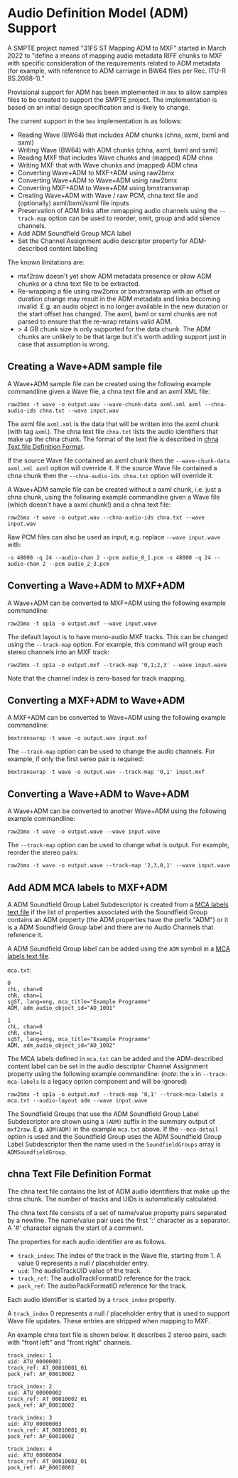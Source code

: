 # Audio Definition Model (ADM) Support

A SMPTE project named "31FS ST Mapping ADM to MXF" started in March 2022 to "define a means of mapping audio metadata RIFF chunks to MXF with specific consideration of the requirements related to ADM metadata (for example, with reference to ADM carriage in BW64 files per Rec. ITU-R BS.2088-1)."

Provisional support for ADM has been implemented in `bmx` to allow samples files to be created to support the SMPTE project. The implementation is based on an initial design specification and is likely to change.

The current support in the `bmx` implementation is as follows:
- Reading Wave (BW64) that includes ADM chunks (chna, axml, bxml and sxml)
- Writing Wave (BW64) with ADM chunks (chna, axml, bxml and sxml)
- Reading MXF that includes Wave chunks and (mapped) ADM chna
- Writing MXF that with Wave chunks and (mapped) ADM chna
- Converting Wave+ADM to MXF+ADM using raw2bmx
- Converting Wave+ADM to Wave+ADM using raw2bmx
- Converting MXF+ADM to Wave+ADM using bmxtranswrap
- Creating Wave+ADM with Wave / raw PCM, chna text file and (optionally) axml/bxml/sxml file inputs
- Preservation of ADM links after remapping audio channels using the `--track-map` option can be used to reorder, omit, group and add silence channels.
- Add ADM Soundfield Group MCA label
- Set the Channel Assignment audio descriptor property for ADM-described content labelling

The known limitations are:
- mxf2raw doesn't yet show ADM metadata presence or allow ADM chunks or a chna text file to be extracted.
- Re-wrapping a file using raw2bmx or bmxtranswrap with an offset or duration change may result in the ADM metadata and links becoming invalid. E.g. an audio object is no longer available in the new duration or the start offset has changed. The axml, bxml or sxml chunks are not parsed to ensure that the re-wrap retains valid ADM.
- \> 4 GB chunk size is only supported for the data chunk. The ADM chunks are unlikely to be that large but it's worth adding support just in case that assumption is wrong.


## Creating a Wave+ADM sample file

A Wave+ADM sample file can be created using the following example commandline given a Wave file, a chna text file and an axml XML file:

`raw2bmx -t wave -o output.wav --wave-chunk-data axml.xml axml --chna-audio-ids chna.txt --wave input.wav`

The axml file `axml.xml` is the data that will be written into the axml chunk (with tag `axml`). The chna text file `chna.txt` lists the audio identifiers that make up the chna chunk. The format of the text file is described in [chna Text file Definition Format](#chna-text-file-definition-format).

If the source Wave file contained an axml chunk then the `--wave-chunk-data axml.xml axml` option will override it. If the source Wave file contained a chna chunk then the `--chna-audio-ids chna.txt` option will override it.

A Wave+ADM sample file can be created without a axml chunk, i.e. just a chna chunk, using the following example commandline given a Wave file (which doesn't have a axml chunk!) and a chna text file:

`raw2bmx -t wave -o output.wav --chna-audio-ids chna.txt --wave input.wav`

Raw PCM files can also be used as input, e.g. replace `--wave input.wave` with:

`-s 48000 -q 24 --audio-chan 2 --pcm audio_0_1.pcm -s 48000 -q 24 --audio-chan 2 --pcm audio_2_3.pcm`


## Converting a Wave+ADM to MXF+ADM

A Wave+ADM can be converted to MXF+ADM using the following example commandline:

`raw2bmx -t op1a -o output.mxf --wave input.wave`

The default layout is to have mono-audio MXF tracks. This can be changed using the `--track-map` option. For example, this command will group each stereo channels into an MXF track:

`raw2bmx -t op1a -o output.mxf --track-map '0,1;2,3' --wave input.wave`

Note that the channel index is zero-based for track mapping.


## Converting a MXF+ADM to Wave+ADM

A MXF+ADM can be converted to Wave+ADM using the following example commandline:

`bmxtranswrap -t wave -o output.wav input.mxf`

The `--track-map` option can be used to change the audio channels. For example, if only the first sereo pair is required:

`bmxtranswrap -t wave -o output.wav --track-map '0,1' input.mxf`


## Converting a Wave+ADM to Wave+ADM

A Wave+ADM can be converted to another Wave+ADM using the following example commandline:

`raw2bmx -t wave -o output.wave --wave input.wave`

The `--track-map` option can be used to change what is output. For example, reorder the stereo pairs:

`raw2bmx -t wave -o output.wave --track-map '2,3,0,1' --wave input.wave`


## Add ADM MCA labels to MXF+ADM

A ADM Soundfield Group Label Subdescriptor is created from a [MCA labels text file](./mca_labels_format.md) if the list of properties associated with the Soundfield Group contains an ADM property (the ADM properties have the prefix "ADM") or it is a ADM Soundfield Group label and there are no Audio Channels that reference it.

A ADM Soundfield Group label can be added using the `ADM` symbol in a [MCA labels text file](./mca_labels_format.md).

`mca.txt`:
```
0
chL, chan=0
chR, chan=1
sgST, lang=eng, mca_title="Example Programme"
ADM, adm_audio_object_id="AO_1001"

1
chL, chan=0
chR, chan=1
sgST, lang=eng, mca_title="Example Programme"
ADM, adm_audio_object_id="AO_1002"
```

The MCA labels defined in `mca.txt` can be added and the ADM-described content label can be set in the audio descriptor Channel Assignment property using the following example commandline: (_note_: the `x` in `--track-mca-labels` is a legacy option component and will be ignored)

`raw2bmx -t op1a -o output.mxf --track-map '0,1' --track-mca-labels x mca.txt --audio-layout adm --wave input.wave`

The Soundfield Groups that use the ADM Soundfield Group Label Subdescriptor are shown using a `(ADM)` suffix in the summary output of `mxf2raw`. E.g. `ADM(ADM)` in the example `mca.txt` above. If the `--mca-detail` option is used and the Soundfield Group uses the ADM Soundfield Group Label Subdescriptor then the name used in the `SoundfieldGroups` array is `ADMSoundfieldGroup`.


## chna Text File Definition Format

The chna text file contains the list of ADM audio identifiers that make up the chna chunk. The number of tracks and UIDs is automatically calculated.

The chna text file consists of a set of name/value property pairs separated by a newline. The name/value pair uses the first ':' character as a separator. A '#' character signals the start of a comment.

The properties for each audio identifier are as follows.

- `track_index`: The index of the track in the Wave file, starting from 1. A value 0 represents a null / placeholder entry.
- `uid`: The audioTrackUID value of the track.
- `track_ref`: The audioTrackFormatID reference for the track.
- `pack_ref`: The audioPackFormatID reference for the track.

Each audio identifier is started by a `track_index` property.

A `track_index` 0 represents a null / placeholder entry that is used to support Wave file updates. These entries are stripped when mapping to MXF.

An example chna text file is shown below. It describes 2 stereo pairs, each with "front left" and "front right" channels.

```
track_index: 1
uid: ATU_00000001
track_ref: AT_00010001_01
pack_ref: AP_00010002

track_index: 2
uid: ATU_00000002
track_ref: AT_00010002_01
pack_ref: AP_00010002

track_index: 3
uid: ATU_00000003
track_ref: AT_00010001_01
pack_ref: AP_00010002

track_index: 4
uid: ATU_00000004
track_ref: AT_00010002_01
pack_ref: AP_00010002
```
